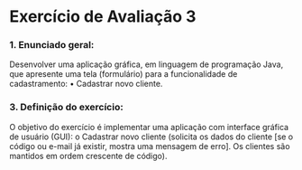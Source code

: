 
# Exercício de Avaliação 3
### 1. Enunciado geral:
Desenvolver uma aplicação gráfica, em linguagem de
programação Java, que apresente uma tela (formulário) para a funcionalidade de
cadastramento:
• Cadastrar novo cliente.
### 3. Definição do exercício:
O objetivo do exercício é implementar uma aplicação com interface gráfica de usuário (GUI):
o Cadastrar novo cliente (solicita os dados do cliente [se o código ou e-mail já
existir, mostra uma mensagem de erro]. Os clientes são mantidos em ordem
crescente de código).
